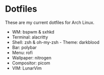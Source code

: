 # Dotfiles

These are my current dotfiles for Arch Linux.

- WM: bspwm & sxhkd
- Terminal: alacritty
- Shell: zsh & oh-my-zsh - Theme: darkblood
- Bar: polybar
- Menu: rofi
- Wallpaper: nitrogen
- Compositor: picom
- VIM: LunarVim
